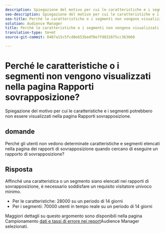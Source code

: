 ```yaml
---
description: Spiegazione del motivo per cui le caratteristiche e i segmenti potrebbero non essere visualizzati nella pagina Rapporti sovrapposizione.
seo-description: Spiegazione del motivo per cui le caratteristiche e i segmenti potrebbero non essere visualizzati nella pagina Rapporti sovrapposizione.
seo-title: Perché le caratteristiche o i segmenti non vengono visualizzati nella pagina Rapporti sovrapposizione?
solution: Audience Manager
title: Perché le caratteristiche o i segmenti non vengono visualizzati nella pagina Rapporti sovrapposizione?
translation-type: tm+mt
source-git-commit: 0487a15c5fcd0e653bedf0e7fd8326f5cc363660

---
```



# Perché le caratteristiche o i segmenti non vengono visualizzati nella pagina Rapporti sovrapposizione?

Spiegazione del motivo per cui le caratteristiche e i segmenti potrebbero non essere visualizzati nella pagina Rapporti sovrapposizione.

## domande

Perché gli utenti non vedono determinate caratteristiche e segmenti elencati nella pagina dei rapporti di sovrapposizione quando cercano di eseguire un rapporto di sovrapposizione?

## Risposta

Affinché una caratteristica o un segmento siano elencati nei rapporti di sovrapposizione, è necessario soddisfare un requisito visitatore univoco minimo.

* Per le caratteristiche: 28000 su un periodo di 14 giorni
* Per i segmenti: 70000 utenti in tempo reale su un periodo di 14 giorni

Maggiori dettagli su questo argomento sono disponibili nella pagina Campionamento [dati e tassi di errore nei report](..//reporting/report-sampling.md)Audience Manager selezionati.
